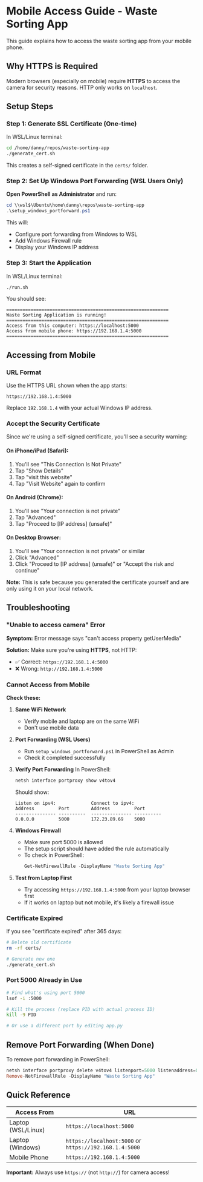 # Mobile Access Guide - Waste Sorting App

This guide explains how to access the waste sorting app from your mobile phone.

## Why HTTPS is Required

Modern browsers (especially on mobile) require **HTTPS** to access the camera for security reasons. HTTP only works on `localhost`.

## Setup Steps

### Step 1: Generate SSL Certificate (One-time)

In WSL/Linux terminal:

```bash
cd /home/danny/repos/waste-sorting-app
./generate_cert.sh
```

This creates a self-signed certificate in the `certs/` folder.

### Step 2: Set Up Windows Port Forwarding (WSL Users Only)

**Open PowerShell as Administrator** and run:

```powershell
cd \\wsl$\Ubuntu\home\danny\repos\waste-sorting-app
.\setup_windows_portforward.ps1
```

This will:
- Configure port forwarding from Windows to WSL
- Add Windows Firewall rule
- Display your Windows IP address

### Step 3: Start the Application

In WSL/Linux terminal:

```bash
./run.sh
```

You should see:
```
============================================================
Waste Sorting Application is running!
============================================================
Access from this computer: https://localhost:5000
Access from mobile phone: https://192.168.1.4:5000
============================================================
```

## Accessing from Mobile

### URL Format

Use the HTTPS URL shown when the app starts:
```
https://192.168.1.4:5000
```

Replace `192.168.1.4` with your actual Windows IP address.

### Accept the Security Certificate

Since we're using a self-signed certificate, you'll see a security warning:

#### On iPhone/iPad (Safari):
1. You'll see "This Connection Is Not Private"
2. Tap "Show Details"
3. Tap "visit this website"
4. Tap "Visit Website" again to confirm

#### On Android (Chrome):
1. You'll see "Your connection is not private"
2. Tap "Advanced"
3. Tap "Proceed to [IP address] (unsafe)"

#### On Desktop Browser:
1. You'll see "Your connection is not private" or similar
2. Click "Advanced"
3. Click "Proceed to [IP address] (unsafe)" or "Accept the risk and continue"

**Note:** This is safe because you generated the certificate yourself and are only using it on your local network.

## Troubleshooting

### "Unable to access camera" Error

**Symptom:** Error message says "can't access property getUserMedia"

**Solution:** Make sure you're using **HTTPS**, not HTTP:
- ✅ Correct: `https://192.168.1.4:5000`
- ❌ Wrong: `http://192.168.1.4:5000`

### Cannot Access from Mobile

**Check these:**

1. **Same WiFi Network**
   - Verify mobile and laptop are on the same WiFi
   - Don't use mobile data

2. **Port Forwarding (WSL Users)**
   - Run `setup_windows_portforward.ps1` in PowerShell as Admin
   - Check it completed successfully

3. **Verify Port Forwarding**
   In PowerShell:
   ```powershell
   netsh interface portproxy show v4tov4
   ```

   Should show:
   ```
   Listen on ipv4:             Connect to ipv4:
   Address         Port        Address         Port
   --------------- ----------  --------------- ----------
   0.0.0.0         5000        172.23.89.69    5000
   ```

4. **Windows Firewall**
   - Make sure port 5000 is allowed
   - The setup script should have added the rule automatically
   - To check in PowerShell:
     ```powershell
     Get-NetFirewallRule -DisplayName "Waste Sorting App"
     ```

5. **Test from Laptop First**
   - Try accessing `https://192.168.1.4:5000` from your laptop browser first
   - If it works on laptop but not mobile, it's likely a firewall issue

### Certificate Expired

If you see "certificate expired" after 365 days:

```bash
# Delete old certificate
rm -rf certs/

# Generate new one
./generate_cert.sh
```

### Port 5000 Already in Use

```bash
# Find what's using port 5000
lsof -i :5000

# Kill the process (replace PID with actual process ID)
kill -9 PID

# Or use a different port by editing app.py
```

## Remove Port Forwarding (When Done)

To remove port forwarding in PowerShell:

```powershell
netsh interface portproxy delete v4tov4 listenport=5000 listenaddress=0.0.0.0
Remove-NetFirewallRule -DisplayName "Waste Sorting App"
```

## Quick Reference

| Access From | URL |
|-------------|-----|
| Laptop (WSL/Linux) | `https://localhost:5000` |
| Laptop (Windows) | `https://localhost:5000` or `https://192.168.1.4:5000` |
| Mobile Phone | `https://192.168.1.4:5000` |

**Important:** Always use `https://` (not `http://`) for camera access!
